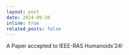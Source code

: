 ```yaml
---
layout: post
date: 2024-09-10
inline: true
related_posts: false
---
```


A Paper accepted to IEEE-RAS Humanoids’24!